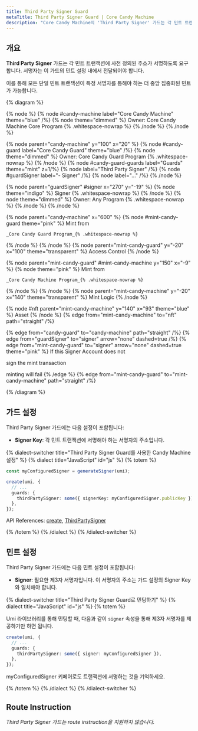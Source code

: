 ```yaml
---
title: Third Party Signer Guard
metaTitle: Third Party Signer Guard | Core Candy Machine
description: "Core Candy Machine의 'Third Party Signer' 가드는 각 민트 트랜잭션에 사전 정의된 주소가 서명하도록 요구하며, 그렇지 않으면 트랜잭션이 실패합니다."
---
```


## 개요

**Third Party Signer** 가드는 각 민트 트랜잭션에 사전 정의된 주소가 서명하도록 요구합니다. 서명자는 이 가드의 민트 설정 내에서 전달되어야 합니다.

이를 통해 모든 단일 민트 트랜잭션이 특정 서명자를 통해야 하는 더 중앙 집중화된 민트가 가능합니다.

{% diagram  %}

{% node %}
{% node #candy-machine label="Core Candy Machine" theme="blue" /%}
{% node theme="dimmed" %}
Owner: Core Candy Machine Core Program {% .whitespace-nowrap %}
{% /node %}
{% /node %}

{% node parent="candy-machine" y="100" x="20" %}
{% node #candy-guard label="Core Candy Guard" theme="blue" /%}
{% node theme="dimmed" %}
Owner: Core Candy Guard Program {% .whitespace-nowrap %}
{% /node %}
{% node #candy-guard-guards label="Guards" theme="mint" z=1/%}
{% node label="Third Party Signer" /%}
{% node #guardSigner label="- Signer" /%}
{% node label="..." /%}
{% /node %}

{% node parent="guardSigner" #signer x="270" y="-19" %}
{% node  theme="indigo" %}
Signer {% .whitespace-nowrap %}
{% /node %}
{% node theme="dimmed" %}
Owner: Any Program {% .whitespace-nowrap %}
{% /node %}
{% /node %}

{% node parent="candy-machine" x="600" %}
  {% node #mint-candy-guard theme="pink" %}
    Mint from

    _Core Candy Guard Program_{% .whitespace-nowrap %}
  {% /node %}
{% /node %}
{% node parent="mint-candy-guard" y="-20" x="100" theme="transparent" %}
  Access Control
{% /node %}

{% node parent="mint-candy-guard" #mint-candy-machine y="150" x="-9" %}
  {% node theme="pink" %}
    Mint from

    _Core Candy Machine Program_{% .whitespace-nowrap %}
  {% /node %}
{% /node %}
{% node parent="mint-candy-machine" y="-20" x="140" theme="transparent" %}
  Mint Logic
{% /node %}

{% node #nft parent="mint-candy-machine" y="140" x="93" theme="blue" %}
  Asset
{% /node %}
{% edge from="mint-candy-machine" to="nft" path="straight" /%}

{% edge from="candy-guard" to="candy-machine" path="straight" /%}
{% edge from="guardSigner" to="signer" arrow="none" dashed=true /%}
{% edge from="mint-candy-guard" to="signer" arrow="none" dashed=true  theme="pink" %}
If this Signer Account does not

sign the mint transaction

minting will fail
{% /edge %}
{% edge from="mint-candy-guard" to="mint-candy-machine" path="straight" /%}

{% /diagram %}
## 가드 설정

Third Party Signer 가드에는 다음 설정이 포함됩니다:

- **Signer Key**: 각 민트 트랜잭션에 서명해야 하는 서명자의 주소입니다.

{% dialect-switcher title="Third Party Signer Guard를 사용한 Candy Machine 설정" %}
{% dialect title="JavaScript" id="js" %}
{% totem %}

```ts
const myConfiguredSigner = generateSigner(umi);

create(umi, {
  // ...
  guards: {
    thirdPartySigner: some({ signerKey: myConfiguredSigner.publicKey }),
  },
});
```

API References: [create](https://mpl-core-candy-machine.typedoc.metaplex.com/functions/create.html), [ThirdPartySigner](https://mpl-core-candy-machine.typedoc.metaplex.com/types/ThirdPartySigner.html)

{% /totem %}
{% /dialect %}
{% /dialect-switcher %}

## 민트 설정

Third Party Signer 가드에는 다음 민트 설정이 포함됩니다:

- **Signer**: 필요한 제3자 서명자입니다. 이 서명자의 주소는 가드 설정의 Signer Key와 일치해야 합니다.

{% dialect-switcher title="Third Party Signer Guard로 민팅하기" %}
{% dialect title="JavaScript" id="js" %}
{% totem %}

Umi 라이브러리를 통해 민팅할 때, 다음과 같이 `signer` 속성을 통해 제3자 서명자를 제공하기만 하면 됩니다.

```ts
create(umi, {
  // ...
  guards: {
    thirdPartySigner: some({ signer: myConfiguredSigner }),
  },
});
```

myConfiguredSigner 키페어로도 트랜잭션에 서명하는 것을 기억하세요.

{% /totem %}
{% /dialect %}
{% /dialect-switcher %}

## Route Instruction

_Third Party Signer 가드는 route instruction을 지원하지 않습니다._